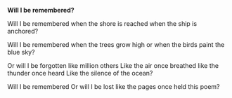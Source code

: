 **Will I be remembered?**

Will I be remembered
when the shore is reached
when the ship is anchored? 

Will I be remembered
when the trees grow high
or when the birds paint
the blue sky?

Or will I be forgotten
like million others
Like the air once breathed 
like the thunder once heard
Like the silence of the ocean?

Will I be remembered
Or will I be lost
like the pages once held
this poem?